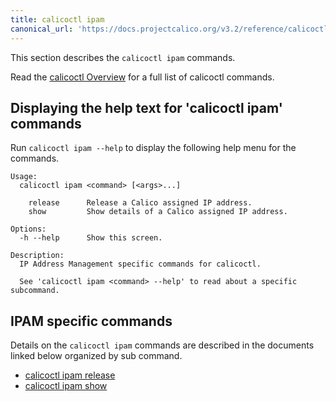 ```yaml
---
title: calicoctl ipam
canonical_url: 'https://docs.projectcalico.org/v3.2/reference/calicoctl/commands/ipam/'
---
```


This section describes the `calicoctl ipam` commands.

Read the [calicoctl Overview]({{site.baseurl}}/reference/calicoctl/) for a full list of calicoctl commands.

## Displaying the help text for 'calicoctl ipam' commands

Run `calicoctl ipam --help` to display the following help menu for the
commands.

```
Usage:
  calicoctl ipam <command> [<args>...]

    release      Release a Calico assigned IP address.
    show         Show details of a Calico assigned IP address.

Options:
  -h --help      Show this screen.

Description:
  IP Address Management specific commands for calicoctl.

  See 'calicoctl ipam <command> --help' to read about a specific subcommand.
```

## IPAM specific commands

Details on the `calicoctl ipam` commands are described in the documents linked below
organized by sub command.

-  [calicoctl ipam release]({{site.baseurl}}/reference/calicoctl/commands/ipam/release)
-  [calicoctl ipam show]({{site.baseurl}}/reference/calicoctl/commands/ipam/show)

